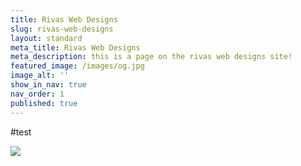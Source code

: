 ```yaml
---
title: Rivas Web Designs
slug: rivas-web-designs
layout: standard
meta_title: Rivas Web Designs
meta_description: this is a page on the rivas web designs site!
featured_image: /images/og.jpg
image_alt: ''
show_in_nav: true
nav_order: 1
published: true
---
```

#test

![](/images/rickyrivas.webp)
